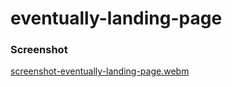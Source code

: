 # eventually-landing-page


### Screenshot


[screenshot-eventually-landing-page.webm](https://user-images.githubusercontent.com/57095049/188317887-0fb6ff09-5f80-4988-b1a3-f47ce48d8526.webm)
